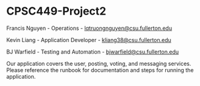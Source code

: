 # CPSC449-Project2

Francis Nguyen - Operations - lqtruongnguyen@csu.fullerton.edu

Kevin Liang - Application Developer - kliang38@csu.fullerton.edu

BJ Warfield - Testing and Automation - bjwarfield@csu.fullerton.edu

Our application covers the user, posting, voting, and messaging services. Please reference the runbook for documentation and steps for running the application.
